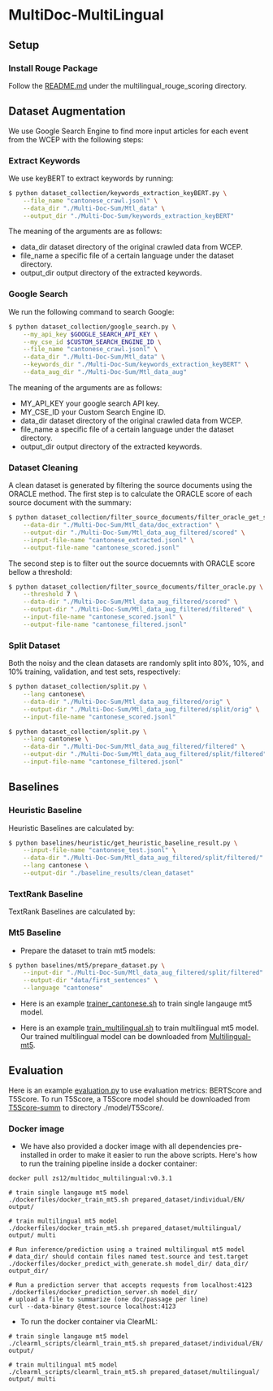# MultiDoc-MultiLingual
## Setup
### Install Rouge Package
Follow the [README.md](multilingual_rouge_scoring/README.md) under the multilingual_rouge_scoring directory.

## Dataset Augmentation
We use Google Search Engine to find more input articles for each event from the WCEP with the following steps:
### Extract Keywords
We use keyBERT to extract keywords by running:
```bash
$ python dataset_collection/keywords_extraction_keyBERT.py \
    --file_name "cantonese_crawl.jsonl" \
    --data_dir "./Multi-Doc-Sum/Mtl_data" \
    --output_dir "./Multi-Doc-Sum/keywords_extraction_keyBERT"
```

The meaning of the arguments are as follows:
- data_dir dataset directory of the original crawled data from WCEP.
- file_name a specific file of a certain language under the dataset directory.
- output_dir output directory of the extracted keywords.


### Google Search
We run the following command to search Google:
```bash
$ python dataset_collection/google_search.py \
    --my_api_key $GOOGLE_SEARCH_API_KEY \
    --my_cse_id $CUSTOM_SEARCH_ENGINE_ID \
    --file_name "cantonese_crawl.jsonl" \
    --data_dir "./Multi-Doc-Sum/Mtl_data" \
    --keywords_dir "./Multi-Doc-Sum/keywords_extraction_keyBERT" \
    --data_aug_dir "./Multi-Doc-Sum/Mtl_data_aug" 
```
The meaning of the arguments are as follows:
- MY_API_KEY your google search API key.
- MY_CSE_ID your Custom Search Engine ID.
- data_dir dataset directory of the original crawled data from WCEP.
- file_name a specific file of a certain language under the dataset directory.
- output_dir output directory of the extracted keywords.


### Dataset Cleaning
A clean dataset is generated by filtering the source documents using the ORACLE method. The first step is to calculate the ORACLE score of each source document with the summary:
```bash
$ python dataset_collection/filter_source_documents/filter_oracle_get_score.py \
    --data-dir "./Multi-Doc-Sum/Mtl_data/doc_extraction" \
    --output-dir "./Multi-Doc-Sum/Mtl_data_aug_filtered/scored" \
    --input-file-name "cantonese_extracted.jsonl" \
    --output-file-name "cantonese_scored.jsonl"
``` 

The second step is to filter out the source docuemnts with ORACLE score bellow a threshold:
```bash
$ python dataset_collection/filter_source_documents/filter_oracle.py \
    --threshold 7 \
    --data-dir "./Multi-Doc-Sum/Mtl_data_aug_filtered/scored" \
    --output-dir "./Multi-Doc-Sum/Mtl_data_aug_filtered/filtered" \
    --input-file-name "cantonese_scored.jsonl" \
    --output-file-name "cantonese_filtered.jsonl"
``` 

### Split Dataset
Both the noisy and the clean datasets are randomly split into 80%, 10%, and 10% training, validation, and test sets, respectively:

```bash
$ python dataset_collection/split.py \
    --lang cantonese\
    --data-dir "./Multi-Doc-Sum/Mtl_data_aug_filtered/orig" \
    --output-dir "./Multi-Doc-Sum/Mtl_data_aug_filtered/split/orig" \
    --input-file-name "cantonese_scored.jsonl" 

$ python dataset_collection/split.py \
    --lang cantonese \
    --data-dir "./Multi-Doc-Sum/Mtl_data_aug_filtered/filtered" \
    --output-dir "./Multi-Doc-Sum/Mtl_data_aug_filtered/split/filtered" \
    --input-file-name "cantonese_filtered.jsonl" 
``` 

## Baselines

### Heuristic Baseline
Heuristic Baselines are calculated by:
```bash
$ python baselines/heuristic/get_heuristic_baseline_result.py \
    --input-file-name "cantonese_test.jsonl" \
    --data-dir "./Multi-Doc-Sum/Mtl_data_aug_filtered/split/filtered/" \
    --lang cantonese \
    --output-dir "./baseline_results/clean_dataset"
```

### TextRank Baseline
TextRank Baselines are calculated by:


### Mt5 Baseline
- Prepare the dataset to train mt5 models:

```bash
$ python baselines/mt5/prepare_dataset.py \
    --input-dir "./Multi-Doc-Sum/Mtl_data_aug_filtered/split/filtered" \
    --output-dir "data/first_sentences" \
    --language "cantonese"
```

- Here is an example [trainer_cantonese.sh](baselines/mt5/examples/trainer_cantonese.sh) to train single langauge mt5 model. 

- Here is an example [train_multilingual.sh](baselines/mt5/examples/train_multilingual.sh) to train multilingual mt5 model. Our trained multilingual model can be downloaded from [Multilingual-mt5](https://drive.google.com/drive/u/1/folders/1JJ1XvAeL7JFCxPv5IHPhyVmjDfRetpW7). 


## Evaluation
Here is an example [evaluation.py](evaluation/run_evaluation.py) to use evaluation metrics: BERTScore and T5Score. To run T5Score, a T5Score model should be downloaded from [T5Score-summ](https://drive.google.com/drive/u/1/folders/1VrVWRbXZRBDnl4pGvcfvfLzF4P4JRO_m) to directory ./model/T5Score/.

### Docker image

- We have also provided a docker image with all dependencies pre-installed in order to make it easier to run the above scripts. Here's how to run the training pipeline inside a docker container:
```
docker pull zs12/multidoc_multilingual:v0.3.1

# train single langauge mt5 model
./dockerfiles/docker_train_mt5.sh prepared_dataset/individual/EN/ output/

# train multilingual mt5 model
./dockerfiles/docker_train_mt5.sh prepared_dataset/multilingual/ output/ multi

# Run inference/prediction using a trained multilingual mt5 model
# data_dir/ should contain files named test.source and test.target
./dockerfiles/docker_predict_with_generate.sh model_dir/ data_dir/ output_dir/

# Run a prediction server that accepts requests from localhost:4123
./dockerfiles/docker_prediction_server.sh model_dir/
# upload a file to summarize (one doc/passage per line)
curl --data-binary @test.source localhost:4123

```

- To run the docker container via ClearML:

```
# train single langauge mt5 model
./clearml_scripts/clearml_train_mt5.sh prepared_dataset/individual/EN/ output/

# train multilingual mt5 model
./clearml_scripts/clearml_train_mt5.sh prepared_dataset/multilingual/ output/ multi
```
